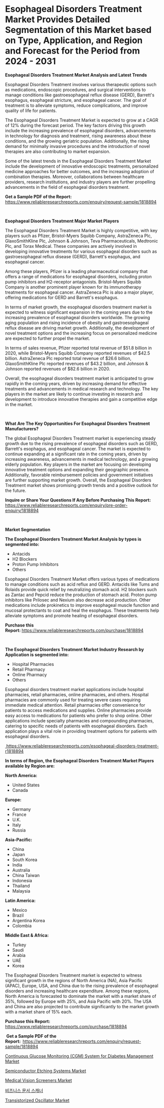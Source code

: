 <p><h1>Esophageal Disorders Treatment Market Provides Detailed Segmentation of this Market based on Type, Application, and Region and Forecast for the Period from 2024 - 2031</h1></p><p><strong>Esophageal Disorders Treatment Market Analysis and Latest Trends</strong></p>
<p><p>Esophageal Disorders Treatment involves various therapeutic options such as medications, endoscopic procedures, and surgical interventions to manage conditions like gastroesophageal reflux disease (GERD), Barrett's esophagus, esophageal stricture, and esophageal cancer. The goal of treatment is to alleviate symptoms, reduce complications, and improve quality of life for patients.</p><p>The Esophageal Disorders Treatment Market is expected to grow at a CAGR of 12% during the forecast period. The key factors driving this growth include the increasing prevalence of esophageal disorders, advancements in technology for diagnosis and treatment, rising awareness about these conditions, and the growing geriatric population. Additionally, the rising demand for minimally invasive procedures and the introduction of novel therapies are also contributing to market expansion.</p><p>Some of the latest trends in the Esophageal Disorders Treatment Market include the development of innovative endoscopic treatments, personalized medicine approaches for better outcomes, and the increasing adoption of combination therapies. Moreover, collaborations between healthcare providers, research institutions, and industry players are further propelling advancements in the field of esophageal disorders treatment.</p></p>
<p><strong>Get a Sample PDF of the Report:&nbsp;</strong> <a href="https://www.reliableresearchreports.com/enquiry/request-sample/1818894">https://www.reliableresearchreports.com/enquiry/request-sample/1818894</a></p>
<p>&nbsp;</p>
<p><strong>Esophageal Disorders Treatment Major Market Players</strong></p>
<p><p>The Esophageal Disorders Treatment Market is highly competitive, with key players such as Pfizer, Bristol-Myers Squibb Company, AstraZeneca Plc, GlaxoSmithKline Plc, Johnson & Johnson, Teva Pharmaceuticals, Medtronic Plc, and Torax Medical. These companies are actively involved in developing innovative treatments for various esophageal disorders such as gastroesophageal reflux disease (GERD), Barrett's esophagus, and esophageal cancer.</p><p>Among these players, Pfizer is a leading pharmaceutical company that offers a range of medications for esophageal disorders, including proton pump inhibitors and H2-receptor antagonists. Bristol-Myers Squibb Company is another prominent player known for its immunotherapy treatments for esophageal cancer. AstraZeneca Plc is also a major player, offering medications for GERD and Barrett's esophagus.</p><p>In terms of market growth, the esophageal disorders treatment market is expected to witness significant expansion in the coming years due to the increasing prevalence of esophageal disorders worldwide. The growing aging population and rising incidence of obesity and gastroesophageal reflux disease are driving market growth. Additionally, the development of novel treatment options and the increasing focus on personalized medicine are expected to further propel the market.</p><p>In terms of sales revenue, Pfizer reported total revenue of $51.8 billion in 2020, while Bristol-Myers Squibb Company reported revenues of $42.5 billion. AstraZeneca Plc reported total revenue of $26.6 billion, GlaxoSmithKline Plc reported revenues of $43.2 billion, and Johnson & Johnson reported revenues of $82.6 billion in 2020.</p><p>Overall, the esophageal disorders treatment market is anticipated to grow rapidly in the coming years, driven by increasing demand for effective treatments and advancements in medical research and technology. The key players in the market are likely to continue investing in research and development to introduce innovative therapies and gain a competitive edge in the market.</p></p>
<p>&nbsp;</p>
<p><strong>What Are The Key Opportunities For Esophageal Disorders Treatment Manufacturers?</strong></p>
<p><p>The global Esophageal Disorders Treatment market is experiencing steady growth due to the rising prevalence of esophageal disorders such as GERD, Barrett's esophagus, and esophageal cancer. The market is expected to continue expanding at a significant rate in the coming years, driven by increasing awareness, advancements in medical technology, and a growing elderly population. Key players in the market are focusing on developing innovative treatment options and expanding their geographic presence. Additionally, favorable reimbursement policies and government initiatives are further supporting market growth. Overall, the Esophageal Disorders Treatment market shows promising growth trends and a positive outlook for the future.</p></p>
<p><strong>Inquire or Share Your Questions If Any Before Purchasing This Report:</strong> <a href="https://www.reliableresearchreports.com/enquiry/pre-order-enquiry/1818894">https://www.reliableresearchreports.com/enquiry/pre-order-enquiry/1818894</a></p>
<p>&nbsp;</p>
<p><strong>Market Segmentation</strong></p>
<p><strong>The Esophageal Disorders Treatment Market Analysis by types is segmented into:</strong></p>
<p><ul><li>Antacids</li><li>H2 Blockers</li><li>Proton Pump Inhibitors</li><li>Others</li></ul></p>
<p><p>Esophageal Disorders Treatment Market offers various types of medications to manage conditions such as acid reflux and GERD. Antacids like Tums and Rolaids provide quick relief by neutralizing stomach acid. H2 blockers such as Zantac and Pepcid reduce the production of stomach acid. Proton pump inhibitors like Prilosec and Nexium also decrease acid production. Other medications include prokinetics to improve esophageal muscle function and mucosal protectants to coat and heal the esophagus. These treatments help alleviate symptoms and promote healing of esophageal disorders.</p></p>
<p><strong>Purchase this Report:&nbsp;</strong><a href="https://www.reliableresearchreports.com/purchase/1818894">https://www.reliableresearchreports.com/purchase/1818894</a></p>
<p>&nbsp;</p>
<p><strong>The Esophageal Disorders Treatment Market Industry Research by Application is segmented into:</strong></p>
<p><ul><li>Hospital Pharmacies</li><li>Retail Pharmacy</li><li>Online Pharmacy</li><li>Others</li></ul></p>
<p><p>Esophageal disorders treatment market applications include hospital pharmacies, retail pharmacies, online pharmacies, and others. Hospital pharmacies are commonly used for treating severe cases requiring immediate medical attention. Retail pharmacies offer convenience for patients to access medications and supplies. Online pharmacies provide easy access to medications for patients who prefer to shop online. Other applications include specialty pharmacies and compounding pharmacies, catering to specific needs of patients with esophageal disorders. Each application plays a vital role in providing treatment options for patients with esophageal disorders.</p></p>
<p><a href="https://www.reliableresearchreports.com/esophageal-disorders-treatment-r1818894">&nbsp;https://www.reliableresearchreports.com/esophageal-disorders-treatment-r1818894</a></p>
<p><strong>In terms of Region, the Esophageal Disorders Treatment Market Players available by Region are:</strong></p>
<p>
    <p> <strong> North America: </strong>
        <ul>
            <li>United States</li>
            <li>Canada</li>
        </ul>
        </p> 
    <p> <strong> Europe: </strong>
        <ul>
            <li>Germany</li>
            <li>France</li>
            <li>U.K.</li>
            <li>Italy</li>
            <li>Russia</li>
        </ul>
        </p> 
    <p> <strong> Asia-Pacific: </strong>
        <ul>
            <li>China</li>
            <li>Japan</li>
            <li>South Korea</li>
            <li>India</li>
            <li>Australia</li>
            <li>China Taiwan</li>
            <li>Indonesia</li>
            <li>Thailand</li>
            <li>Malaysia</li>
        </ul>
        </p> 
    <p> <strong> Latin America: </strong>
        <ul>
            <li>Mexico</li>
            <li>Brazil</li>
            <li>Argentina Korea</li>
            <li>Colombia</li>
        </ul>
        </p> 
    <p> <strong> Middle East & Africa: </strong>
        <ul>
            <li>Turkey</li>
            <li>Saudi</li>
            <li>Arabia</li>
            <li>UAE</li>
            <li>Korea</li>
        </ul>
    </p>
    </p>
<p><p>The Esophageal Disorders Treatment market is expected to witness significant growth in the regions of North America (NA), Asia Pacific (APAC), Europe, USA, and China due to the rising prevalence of esophageal disorders and increasing healthcare expenditure. Among these regions, North America is forecasted to dominate the market with a market share of 35%, followed by Europe with 25%, and Asia Pacific with 20%. The USA and China are also projected to contribute significantly to the market growth with a market share of 15% each.</p></p>
<p><strong>Purchase this Report: </strong><a href="https://www.reliableresearchreports.com/purchase/1818894">https://www.reliableresearchreports.com/purchase/1818894</a></p>
<p>&nbsp;<strong>Get a Sample PDF of the Report:&nbsp;&nbsp;</strong><a href="https://www.reliableresearchreports.com/enquiry/request-sample/1818894">https://www.reliableresearchreports.com/enquiry/request-sample/1818894</a></p>
<p><strong></strong></p>
<p><p><a href="https://github.com/rionkhanvai01/Market-Research-Report-List-1/blob/main/continuous-glucose-monitoring-cgm-system-for-diabetes-management-market.md">Continuous Glucose Monitoring (CGM) System for Diabetes Management Market</a></p><p><a href="https://medium.com/@jsksk366/global-semiconductor-etching-systems-market-sector-types-applications-market-player-strategies-c16ed071ce3b">Semiconductor Etching Systems Market</a></p><p><a href="https://github.com/nandosuryapratama/Market-Research-Report-List-1/blob/main/medical-vision-screeners-market.md">Medical Vision Screeners Market</a></p><p><a href="https://github.com/tasfiyaj85/Market-Research-Report-List-2/blob/main/521945876514.md">비즈니스 문서 스캐너</a></p><p><a href="https://medium.com/@christopher.fisher66709/transistorized-oscillator-market-overview-global-market-trends-and-future-prospects-from-2024-to-85312167d04f">Transistorized Oscillator Market</a></p></p>